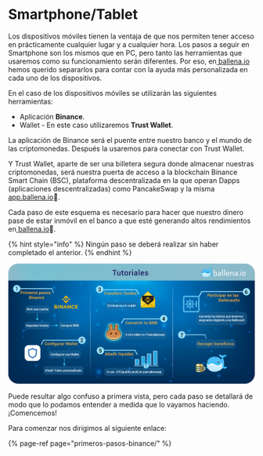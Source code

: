 # Smartphone/Tablet

Los dispositivos móviles tienen la ventaja de que nos permiten tener acceso en prácticamente cualquier lugar y a cualquier hora. Los pasos a seguir en Smartphone son los mismos que en PC, pero tanto las herramientas que usaremos como su funcionamiento serán diferentes. Por eso, en[ ballena.io](https://ballena.io/) hemos querido separarlos para contar con la ayuda más personalizada en cada uno de los dispositivos.

En el caso de los dispositivos móviles se utilizarán las siguientes herramientas:

* Aplicación **Binance**.
* Wallet - En este caso utilizaremos **Trust Wallet**.

La aplicación de Binance será el puente entre nuestro banco y el mundo de las criptomonedas. Después la usaremos para conectar con Trust Wallet.

Y Trust Wallet, aparte de ser una billetera segura donde almacenar nuestras criptomonedas, será nuestra puerta de acceso a la blockchain Binance Smart Chain \(BSC\), plataforma descentralizada en la que operan Dapps \(aplicaciones descentralizadas\) como PancakeSwap y la misma [app.ballena.io](https://app.ballena.io/)🐋.

Cada paso de este esquema es necesario para hacer que nuestro dinero pase de estar inmóvil en el banco a que esté generando altos rendimientos en[ ballena.io](https://ballena.io/)🐋.

{% hint style="info" %}
Ningún paso se deberá realizar sin haber completado el anterior.
{% endhint %}

![](../../../.gitbook/assets/tutoriales_smartphone300x.png)

Puede resultar algo confuso a primera vista, pero cada paso se detallará de modo que lo podamos entender a medida que lo vayamos haciendo. ¡Comencemos!  


Para comenzar  nos dirigimos al siguiente enlace:

{% page-ref page="primeros-pasos-binance/" %}





